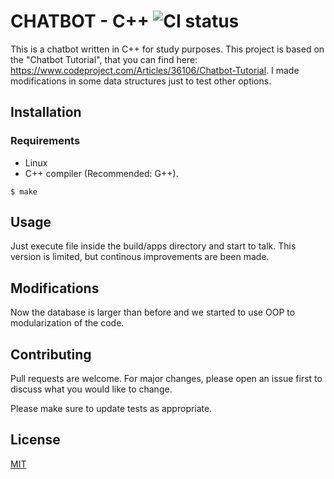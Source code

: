 # CHATBOT - C++ ![CI status](https://img.shields.io/badge/build-passing-brightgreen.svg)

This is a chatbot written in C++ for study purposes. This project is based on the "Chatbot Tutorial", that you can find here: https://www.codeproject.com/Articles/36106/Chatbot-Tutorial. I made modifications in some data structures just to test other options. 

## Installation

### Requirements
* Linux
* C++ compiler (Recommended: G++).

`$ make`

## Usage

Just execute file inside the build/apps directory and start to talk. This version is limited, but continous improvements are been made.

## Modifications

Now the database is larger than before and we started to use OOP to modularization of the code. 

## Contributing
Pull requests are welcome. For major changes, please open an issue first to discuss what you would like to change.

Please make sure to update tests as appropriate.

## License
[MIT](https://choosealicense.com/licenses/mit/)
